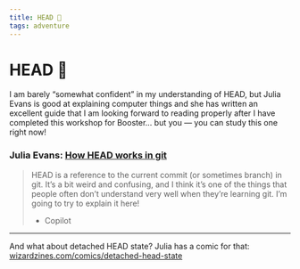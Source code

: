 ```yaml
---
title: HEAD 🎩
tags: adventure
---
```


# HEAD 🎩

I am barely “somewhat confident” in my understanding of HEAD, but Julia Evans is good at explaining computer things and she has written an excellent guide that I am looking forward to reading properly after I have completed this workshop for Booster… but you — you can study this one right now!

### Julia Evans: [How HEAD works in git](https://jvns.ca/blog/2024/03/08/how-head-works-in-git/)
> HEAD is a reference to the current commit (or sometimes branch) in git. It’s a bit weird and confusing, and I think it’s one of the things that people often don’t understand very well when they’re learning git. I’m going to try to explain it here!
> - Copilot

---

And what about detached HEAD state? Julia has a comic for that:<br>
[wizardzines.com/comics/detached-head-state](https://wizardzines.com/comics/detached-head-state/)

